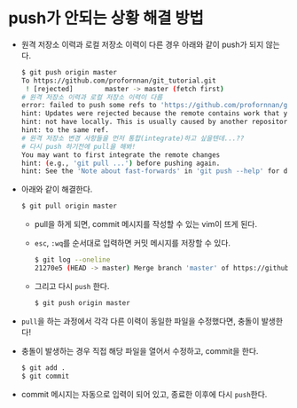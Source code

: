 # push가 안되는 상황 해결 방법

* 원격 저장소 이력과 로컬 저장소 이력이 다른 경우 아래와 같이 push가 되지 않는다.

  ```bash
  $ git push origin master
  To https://github.com/profornnan/git_tutorial.git
   ! [rejected]        master -> master (fetch first)
  # 원격 저장소 이력과 로컬 저장소 이력이 다름
  error: failed to push some refs to 'https://github.com/profornnan/git_tutorial.git'
  hint: Updates were rejected because the remote contains work that you do
  hint: not have locally. This is usually caused by another repository pushing
  hint: to the same ref.
  # 원격 저장소 변경 사항들을 먼저 통합(integrate)하고 싶을텐데...??
  # 다시 push 하기전에 pull을 해봐!
  You may want to first integrate the remote changes
  hint: (e.g., 'git pull ...') before pushing again.
  hint: See the 'Note about fast-forwards' in 'git push --help' for details.
  ```

* 아래와 같이 해결한다.

  ```bash
  $ git pull origin master
  ```

  * pull을 하게 되면, commit 메시지를 작성할 수 있는 vim이 뜨게 된다.

  * `esc`, `:wq`를 순서대로 입력하면 커밋 메시지를 저장할 수 있다.

    ```bash
    $ git log --oneline
    21270e5 (HEAD -> master) Merge branch 'master' of https://github.com/profornnan/git_tutorial
    ```

  * 그리고 다시 `push` 한다.

    ```bash
    $ git push origin master
    ```

* `pull`을 하는 과정에서 각각 다른 이력이 동일한 파일을 수정했다면, 충돌이 발생한다!

* 충돌이 발생하는 경우 직접 해당 파일을 열어서 수정하고, commit을 한다.

  ```bash
  $ git add .
  $ git commit
  ```

* commit 메시지는 자동으로 입력이 되어 있고, 종료한 이후에 다시 `push`한다.

